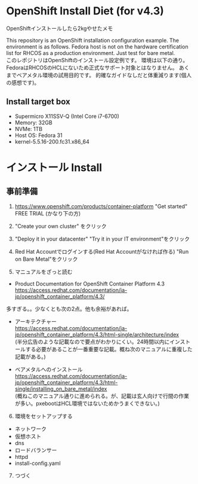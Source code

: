# OpenShift Install Diet (for v4.3)  
OpenShiftインストールしたら2kgやせたメモ

This repository is an OpenShift installation configuration example.
The environment is as follows. Fedora host is not on the hardware certification list for RHCOS as a production environment. Just test for bare metal.  
このレポジトリはOpenShiftのインストール設定例です。
環境は以下の通り。FedoraはRHCOSのHCLにないため正式なサポート対象とはなりません。
あくまでベアメタル環境の試用目的です。
的確なガイドなしだと体重減ります(個人の感想です)。

## Install target box
 - Supermicro X11SSV-Q (Intel Core i7-6700)
 - Memory: 32GB
 - NVMe: 1TB
 - Host OS: Fedora 31
 - kernel-5.5.16-200.fc31.x86_64

# インストール Install

## 事前準備

1) https://www.openshift.com/products/container-platform
  "Get started" FREE TRIAL (かなり下の方)

2) "Create your own cluster" をクリック

3) "Deploy it in your datacenter"
   "Try it in your IT environment"をクリック

4) Red Hat Accountでログインする(Red Hat Accountがなければ作る)
   "Run on Bare Metal"をクリック

5) マニュアルをざっと読む

- Product Documentation for OpenShift Container Platform 4.3  
https://access.redhat.com/documentation/ja-jp/openshift_container_platform/4.3/

多すぎる。。少なくとも次の2点。他も余裕があれば。

- アーキテクチャー  
https://access.redhat.com/documentation/ja-jp/openshift_container_platform/4.3/html-single/architecture/index  
(半分広告のような記載なので要点がわかりにくい。24時間以内にインストールする必要があることが一番重要な記載。概ね次のマニュアルに重複した記載がある。)

- ベアメタルへのインストール  
https://access.redhat.com/documentation/ja-jp/openshift_container_platform/4.3/html-single/installing_on_bare_metal/index  
(概ねこのマニュアル通りに進められる。が、記載は玄人向けで行間の作業が多い。pxebootはHCL環境ではないためかうまくできない。)

6) 環境をセットアップする

 - ネットワーク
 - 仮想ホスト
 - dns
 - ロードバランサー
 - httpd
 - install-config.yaml

7) つづく
